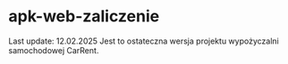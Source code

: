 ﻿# apk-web-zaliczenie
Last update: 12.02.2025
Jest to ostateczna wersja projektu wypożyczalni samochodowej CarRent.
